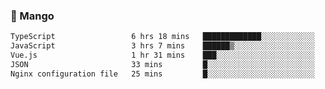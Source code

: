 ### 🥭 Mango

<!--START_SECTION:waka-->

```txt
TypeScript                 6 hrs 18 mins   █████████████░░░░░░░░░░░░   51.40 %
JavaScript                 3 hrs 7 mins    ██████▒░░░░░░░░░░░░░░░░░░   25.49 %
Vue.js                     1 hr 31 mins    ███░░░░░░░░░░░░░░░░░░░░░░   12.37 %
JSON                       33 mins         █░░░░░░░░░░░░░░░░░░░░░░░░   04.54 %
Nginx configuration file   25 mins         █░░░░░░░░░░░░░░░░░░░░░░░░   03.43 %
```

<!--END_SECTION:waka-->
